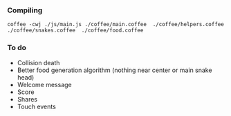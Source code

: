 ### Compiling
```
coffee -cwj ./js/main.js ./coffee/main.coffee  ./coffee/helpers.coffee  ./coffee/snakes.coffee  ./coffee/food.coffee
```

### To do

* Collision death
* Better food generation algorithm (nothing near center or main snake head)
* Welcome message
* Score
* Shares
* Touch events